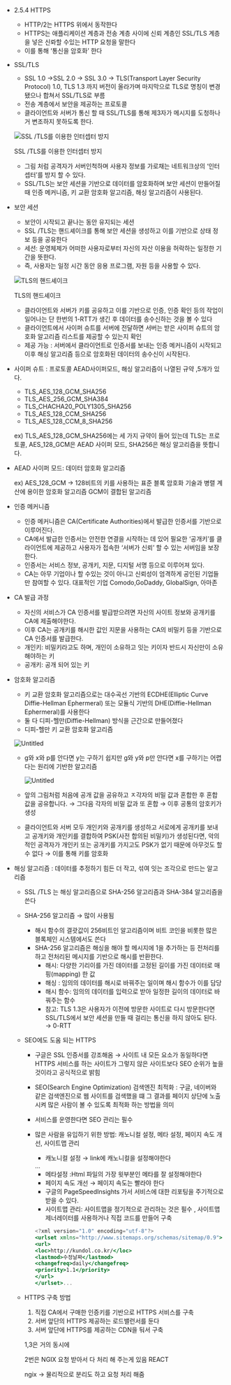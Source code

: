 - 2.5.4 HTTPS
    - HTTP/2는 HTTPS 위에서 동작한다
    - HTTPS는 애플리케이션 계층과 전송 계층 사이에 신뢰 계층인 SSL/TLS 계층을 넣은 신롸할 수있는 HTTP 요청을 말한다
    - 이를 통해 ‘통신을 암호화’ 한다
- SSL/TLS
    - SSL 1.0 →SSL 2.0 → SSL 3.0 → TLS(Transport Layer Security Protocol) 1.0, TLS 1.3 까지 버전이 올라가며 마지막으로 TLS로 명칭이 변경됐으나 합쳐서 SSL/TLS로 부름
    - 전송 계층에서 보안을 제공하는 프로토콜
    - 클라이언트와 서버가 통신 할 때 SSL/TLS를 통해 제3자가 메시지를 도청하나거 변조하지 못하도록 한다.
    
    ![SSL /TLS를 이용한 인터셉터 방지 ](https://prod-files-secure.s3.us-west-2.amazonaws.com/62984851-e23b-4643-9902-79e0f1f4f195/7300a300-bd1d-40c0-b0e1-8fc52d903ca3/Untitled.png)
    
    SSL /TLS를 이용한 인터셉터 방지 
    
    - 그림 처럼 공격자가 서버인척하며 사용자 정보를 가로채는 네트워크상의 ‘인터셉터’를 방지 할 수 있다.
    - SSL/TLS는 보안 세션을 기반으로 데이터를 암호화하며 보안 세션이 만들어질 때 인증 메커니즘, 키 교환 암호화 알고리즘, 해싱 알고리즘이 사용된다.
- 보안 세션
    - 보안이 시작되고 끝나는 동안 유지되는 세션
    - SSL /TLS는 핸드셰이크를 통해 보안 세션을 생성하고 이를 기반으로 상태 정보 등을 공유한다
    - 세션: 운영체제가 어떠한 사용자로부터 자신의 자산 이용을 허락하는 일정한 기간을 뜻한다.
    - 즉, 사용자는 일정 시간 동안 응용 프로그램, 자원 등을 사용할 수 있다.
    
    ![TLS의 핸드셰이크](https://prod-files-secure.s3.us-west-2.amazonaws.com/62984851-e23b-4643-9902-79e0f1f4f195/add22a6c-355b-4785-ab3b-08bc2e900466/Untitled.png)
    
    TLS의 핸드셰이크
    
    - 클라이언트와 서버가 키를 공유하고 이를 기반으로 인증, 인증 확인 등의 작업이 일어나는 단 한번의 1-RTT가 생긴 후 데이터를 송수신하는 것을 볼 수 있다
    - 클라이언트에서 사이퍼 슈트를 서버에 전달하면 서버는 받은 사이퍼 슈트의 암호화 알고리즘 리스트를 제공할 수 있는지 확인
    - 제공 가능 : 서버에서 클라이언트로 인증서를 보내는 인증 메커니즘이 시작되고 이후 해싱 알고리즘 등으로 암호화된 데이터의 송수신이 시작된다.
- 사이퍼 슈트 : 프로토콜 AEAD사이퍼모드, 해싱 알고리즘이 나열된 규약 ,5개가 있다.
    - TLS_AES_128_GCM_SHA256
    - TLS_AES_256_GCM_SHA384
    - TLS_CHACHA20_POLY1305_SHA256
    - TLS_AES_128_CCM_SHA256
    - TLS_AES_128_CCM_8_SHA256
    
    ex)  TLS_AES_128_GCM_SHA256에는 세 가지 규약이 들어 있는데 TLS는 프로토콜, AES_128_GCM은 AEAD 사이퍼 모드, SHA256은 해싱 알고리즘을 뜻합니다.
    
- AEAD 사이퍼 모드: 데이터 암호화 알고리즘
    
    ex) AES_128_GCM → 128비트의 키를 사용하는 표준 블록 암호화 기술과 병렬 계산에 용이한 암호화 알고리즘 GCM이 결합된 알고리즘
    
- 인증 메커니즘
    - 인증 메커니즘은 CA(Certificate Authorities)에서 발급한 인증서를 기반으로 이루어진다.
    - CA에서 발급한 인증서는 안전한 연결을 시작하는 데 있어 필요한 ‘공개키’를 클라이언트에 제공하고 사용자가 접속한 ‘서버가 신뢰’ 할 수 있는 서버임을 보장한다.
    - 인증서는 서비스 정보, 공개키, 지문, 디지털 서명 등으로 이루어져 있다.
    - CA는 아무 기업이나 할 수있는 것이 아니고 신뢰성이 엄격하게 공인된 기업들만 참여할 수 있다. 대표적인 기업 Comodo,GoDaddy, GlobalSign, 아마존
- CA 발급 과정
    - 자신의 서비스가 CA 인증서를 발급받으려면 자신의 사이트 정보와 공개키를 CA에 제출해야한다.
    - 이후 CA는 공개키를 해시한 값인 지문을 사용하는 CA의 비밀키 등을 기반으로 CA 인증서를 발급한다.
    - 개인키: 비밀키라고도 하며, 개인이 소유하고 잇는 키이자 반드시 자신만이 소유해야하는 키
    - 공개키: 공개 되어 있는 키
- 암호화 알고리즘
    - 키 교환 암호화 알고리즘으로는 대수곡선 기반의 ECDHE(Elliptic Curve Diffie-Hellman Ephermeral) 또는 모듈식 기반의 DHE(Diffie-Hellman Ephermeral)를 사용한다
    - 둘 다 디피-헬만(Diffie-Hellman) 방식을 근간으로 만들어졌다
    - 디피-헬만 키 교환 암호화 알고리즘
    
    ![Untitled](https://prod-files-secure.s3.us-west-2.amazonaws.com/62984851-e23b-4643-9902-79e0f1f4f195/0b51c5ed-3c39-44e1-a454-71044d847101/Untitled.png)
    
    - g와 x와 p를 안다면 y는 구하기 쉽지만 g와 y와 p만 안다면 x를 구하기는 어렵다는 원리에 기반한 알고리즘
        
        ![Untitled](https://prod-files-secure.s3.us-west-2.amazonaws.com/62984851-e23b-4643-9902-79e0f1f4f195/f2acbcbf-5ae3-46cb-88bf-6f3b34608872/Untitled.png)
        
    
    - 앞의 그림처럼 처음에 공개 값을 공유하고 ㅈ각자의 비밀 값과 혼합한 후 혼합 값을 공유합니다. → 그다음 각자의 비밀 값과 또 혼합 → 이후 공통의 암호키가 생성
    - 클라이언트와 서버 모두 개인키와 공개키를 생성하고 서로에게 공개키를 보내고 공개키와 개인키를 결합하여 PSK(사전 합의된 비밀키)가 생성된다면, 악의적인 공격자가 개인키 또는 공개키를 가지고도 PSK가 없기 때문에 아무것도 할 수 없다 → 이를 통해 키를 암호화
- 해싱 알고리즘 : 데이터를 추정하기 힘든 더 작고, 섞여 잇는 조각으로 만드는 알고리즘
    - SSL /TLS 는 해싱 알고리즘으로 SHA-256 알고리즘과 SHA-384 알고리즘을 쓴다
    - SHA-256 알고리즘 → 많이 사용됨
        - 해시 함수의 결괏값이 256비트인 알고리즘이며 비트 코인을 비롯한 많은 블록체인 시스템에서도 쓴다
        - SHA-256 알고리즘은 해싱을 해야 할 메시지에 1을 추가하는 등 전처리를 하고 전처리된 메시지를 기반으로 해시를 반환한다.
            - 해시: 다양한 기리이를 가진 데이터를 고정된 길이를 가진 데이터로 매핑(mapping) 한 값
            - 해싱 : 임의의 데이터를 해시로 바꿔주는 일이며 해시 함수가 이를 담당
            - 해시 함수: 임의의 데이터를 입력으로 받아 일정한 길이의 데이터로 바꿔주는 함수
            - 참고: TLS 1.3은 사용자가 이전에 방문한 사이트로 다시 방문한다면 SSL/TLS에서 보안 세션을 만들 때 걸리는 통신을 하지 않아도 된다. → 0-RTT
    - SEO에도 도움 되는 HTTPS
        - 구글은 SSL 인증서를 강조해옴 → 사이트 내 모든 요소가 동일하다면 HTTPS 서비스를 하는 사이트가 그렇지 않은 사이트보다 SEO 순위가 높을 것이라고 공식적으로 밝힘
        - SEO(Search Engine Optimization) 검색엔진 최적화 : 구글, 네이버와 같은 검색엔진으로 웹 사이트를 검색했을 떄 그 결과를 페이지 상단에 노출시켜 많은 사람이 볼 수 있도록 최적화 하는 방법을 의미
        - 서비스를 운영한다면 SEO 관리는 필수
        - 많은 사람을 유입하기 위한 방법: 캐노니컬 설정, 메타 설정, 페이지 속도 개선, 사이트맵 관리
            - 캐노니컬 설정 → link에 캐노니컬을 설정해야한다
            
            <link rel="canonical" target='_blank' href="https://example.com/page2.php" />...
            
            - 메타설정 :Html 파일의 가장 윗부분인 메타를 잘 설정해야한다
            - 페이지 속도 개선 → 페이지 속도는 빨라야 한다
            - 구글의 PageSpeedInsights 가서 서비스에 대한 리포팅을 주기적으로 받을 수 있다.
            - 사이트맵 관리: 사이트맵을 정기적으로 관리하는 것은 필수 , 사이트맵 제너레이터를 사용하거나 직접 코드를 만들어 구축
            
            ```jsx
            <?xml version="1.0" encoding="utf-8"?>
            <urlset xmlns="http://www.sitemaps.org/schemas/sitemap/0.9">
            <url>
            <loc>http://kundol.co.kr/</loc>
            <lastmod>수정날짜</lastmod>
            <changefreq>daily</changefreq>
            <priority>1.1</priority>
            </url> 
            </urlset>...
            
            ```
            
    - HTTPS 구축 방법
        1. 직접 CA에서 구매한 인증키를 기반으로 HTTPS 서비스를 구축 
        2. 서버 앞단의 HTTPS 제공하는 로드밸런서를 둔다
        3. 서버 앞단에 HTTPS를 제공하는 CDN을 둬서 구축 
        
        1,3은 거의 동시에 
        
        2번은 NGIX 요청 받아서 다 처리 해 주는게 있음 REACT 
        
        ngix → 물리적으로 분리도 하고 요청 처리 해줌